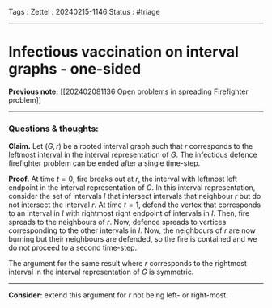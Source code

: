 Tags :
Zettel :  20240215-1146
Status : #triage 

-----

# Infectious vaccination on interval graphs - one-sided

**Previous note:** [[202402081136 Open problems in spreading Firefighter problem]]

-----

### Questions & thoughts:

**Claim.** Let $(G, r)$ be a rooted interval graph such that $r$ corresponds to the leftmost interval in the interval representation of $G$. The infectious defence firefighter problem can be ended after a single time-step.

**Proof.** At time $t=0$, fire breaks out at $r$, the interval with leftmost left endpoint in the interval representation of $G$. In this interval representation, consider the set of intervals $I$ that intersect intervals that neighbour $r$ but do not intersect the interval $r$. At time $t=1$, defend the vertex that corresponds to an interval in $I$ with rightmost right endpoint of intervals in $I$. Then, fire spreads to the neighbours of $r$. Now, defence spreads to vertices corresponding to the other intervals in $I$. Now, the neighbours of $r$ are now burning but their neighbours are defended, so the fire is contained and we do not proceed to a second time-step.

The argument for the same result where $r$ corresponds to the rightmost interval in the interval representation of $G$ is symmetric. 



-----
 
**Consider:** extend this argument for $r$ not being left- or right-most.